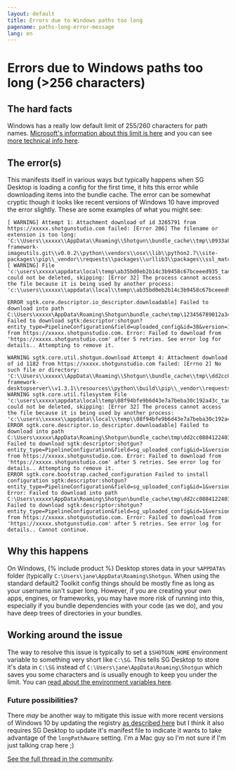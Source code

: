```yaml
---
layout: default
title: Errors due to Windows paths too long
pagename: paths-long-error-message
lang: en
---
```


# Errors due to Windows paths too long (>256 characters)

## The hard facts

Windows has a really low default limit of 255/260 characters for path names. [Microsoft's information about this limit is here](https://docs.microsoft.com/en-us/windows/win32/fileio/naming-a-file?redirectedfrom=MSDN#maximum-path-length-limitation) and you can see [more technical info here](https://docs.microsoft.com/en-us/windows/win32/fileio/maximum-file-path-limitation).

## The error(s)

This manifests itself in various ways but typically happens when SG Desktop is loading a config for the first time, it hits this error while downloading items into the bundle cache. The error can be somewhat cryptic though it looks like recent versions of Windows 10 have improved the error slightly. These are some examples of what you might see:

```
[ WARNING] Attempt 1: Attachment download of id 3265791 from https://xxxxx.shotgunstudio.com failed: [Error 206] The filename or extension is too long: 'C:\\Users\\xxxxx\\AppData\\Roaming\\Shotgun\\bundle_cache\\tmp\\0933a8b9a91440a2baf3dd7df44b40ce\\bundle_cache\\git\\tk-framework-imageutils.git\\v0.0.2\\python\\vendors\\osx\\lib\\python2.7\\site-packages\\pip\\_vendor\\requests\\packages\\urllib3\\packages\\ssl_match_hostname'
[ WARNING] File 'c:\users\xxxxx\appdata\local\temp\ab35bd0eb2b14c3b9458c67bceeed935_tank.zip' could not be deleted, skipping: [Error 32] The process cannot access the file because it is being used by another process: 'c:\\users\\xxxxx\\appdata\\local\\temp\\ab35bd0eb2b14c3b9458c67bceeed935_tank.zip'
```

```
ERROR sgtk.core.descriptor.io_descriptor.downloadable] Failed to download into path C:\Users\xxxxx\AppData\Roaming\Shotgun\bundle_cache\tmp\123456789012a34b567c890d1e23456: Failed to download sgtk:descriptor:shotgun?entity_type=PipelineConfiguration&field=uploaded_config&id=38&version=123456 from https://xxxxx.shotgunstudio.com. Error: Failed to download from 'https://xxxxx.shotgunstudio.com' after 5 retries. See error log for details.. Attempting to remove it.
```

```
WARNING sgtk.core.util.shotgun.download Attempt 4: Attachment download of id 1182 from https://xxxxx.shotgunstudio.com failed: [Errno 2] No such file or directory: 'C:\\Users\\xxxxx\\AppData\\Roaming\\Shotgun\\bundle_cache\\tmp\\dd2cc0804122403a87ac71efccd383ea\\bundle_cache\\app_store\\tk-framework-desktopserver\\v1.3.1\\resources\\python\\build\\pip\\_vendor\\requests\\packages\\urllib3\\packages\\ssl_match_hostname\\_implementation.py'
WARNING sgtk.core.util.filesystem File 'c:\users\xxxxx\appdata\local\temp\08f94bfe9b6d43e7a7beba30c192a43c_tank.zip' could not be deleted, skipping: [Error 32] The process cannot access the file because it is being used by another process: 'c:\\users\\xxxxx\\appdata\\local\\temp\\08f94bfe9b6d43e7a7beba30c192a43c_tank.zip'
ERROR sgtk.core.descriptor.io_descriptor.downloadable] Failed to download into path C:\Users\xxxxx\AppData\Roaming\Shotgun\bundle_cache\tmp\dd2cc0804122403a87ac71efccd383ea: Failed to download sgtk:descriptor:shotgun?entity_type=PipelineConfiguration&field=sg_uploaded_config&id=1&version=1182 from https://xxxxx.shotgunstudio.com. Error: Failed to download from 'https://xxxxx.shotgunstudio.com' after 5 retries. See error log for details.. Attempting to remove it.
ERROR sgtk.core.bootstrap.cached_configuration Failed to install configuration sgtk:descriptor:shotgun?entity_type=PipelineConfiguration&field=sg_uploaded_config&id=1&version=1182. Error: Failed to download into path C:\Users\xxxxx\AppData\Roaming\Shotgun\bundle_cache\tmp\dd2cc0804122403a87ac71efccd383ea: Failed to download sgtk:descriptor:shotgun?entity_type=PipelineConfiguration&field=sg_uploaded_config&id=1&version=1182 from https://xxxxx.shotgunstudio.com. Error: Failed to download from 'https://xxxxx.shotgunstudio.com' after 5 retries. See error log for details.. Cannot continue.
```

## Why this happens

On Windows, {% include product %} Desktop stores data in your `%APPDATA%` folder (typically `C:\Users\jane\AppData\Roaming\Shotgun`. When using the standard default2 Toolkit config things should be mostly fine as long as your username isn't super long. However, if you are creating your own apps, engines, or frameworks, you may have more risk of running into this, especially if you bundle dependencies with your code (as we do), and you have deep trees of directories in your bundles. 

## Working around the issue

The way to resolve this issue is typically to set a `$SHOTGUN_HOME` environment variable to something very short like `C:\SG`. This tells SG Desktop to store it's data in `C:\SG` instead of `C:\Users\jane\AppData\Roaming\Shotgun` which saves you some characters and is usually enough to keep you under the limit. You can [read about the environment variables here](https://developer.shotgridsoftware.com/tk-core/initializing.html?#environment-variables).

### Future possibilities?

There *may* be another way to mitigate this issue with more recent versions of Windows 10 by updating the registry [as described here](https://docs.microsoft.com/en-us/windows/win32/fileio/maximum-file-path-limitation#enable-long-paths-in-windows-10-version-1607-and-later) but I think it also requires SG Desktop to update it's manifest file to indicate it wants to take advantage of the `longPathAware` setting. I'm a Mac guy so I'm not sure if I'm just talking crap here ;)

[See the full thread in the community](https://community.shotgridsoftware.com/t/errors-due-to-windows-paths-too-long-256-characters/10101).


